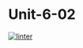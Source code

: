 # Unit-6-02
 [![linter](https://github.com/Aidan-Lalonde-Novales/Unit-6-02/workflows/linter/badge.svg)](https://github.com/marketplace/actions/super-linter)
